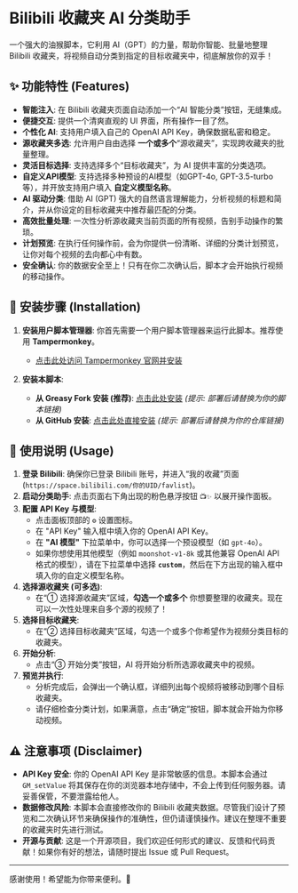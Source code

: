 # Bilibili 收藏夹 AI 分类助手

一个强大的油猴脚本，它利用 AI（GPT）的力量，帮助你智能、批量地整理 Bilibili 收藏夹，将视频自动分类到指定的目标收藏夹中，彻底解放你的双手！

## ✨ 功能特性 (Features)

*   **智能注入**: 在 Bilibili 收藏夹页面自动添加一个“AI 智能分类”按钮，无缝集成。
*   **便捷交互**: 提供一个清爽直观的 UI 界面，所有操作一目了然。
*   **个性化 AI**: 支持用户填入自己的 OpenAI API Key，确保数据私密和稳定。
*   **源收藏夹多选**: 允许用户自由选择 **一个或多个**“源收藏夹”，实现跨收藏夹的批量整理。
*   **灵活目标选择**: 支持选择多个“目标收藏夹”，为 AI 提供丰富的分类选项。
*   **自定义API模型**: 支持选择多种预设的AI模型（如GPT-4o, GPT-3.5-turbo等），并开放支持用户填入 **自定义模型名称**。
*   **AI 驱动分类**: 借助 AI (GPT) 强大的自然语言理解能力，分析视频的标题和简介，并从你设定的目标收藏夹中推荐最匹配的分类。
*   **高效批量处理**: 一次性分析源收藏夹当前页面的所有视频，告别手动操作的繁琐。
*   **计划预览**: 在执行任何操作前，会为你提供一份清晰、详细的分类计划预览，让你对每个视频的去向都心中有数。
*   **安全确认**: 你的数据安全至上！只有在你二次确认后，脚本才会开始执行视频的移动操作。

## 🚀 安装步骤 (Installation)

1.  **安装用户脚本管理器**:
    你首先需要一个用户脚本管理器来运行此脚本。推荐使用 **Tampermonkey**。
    *   [点击此处访问 Tampermonkey 官网并安装](https://www.tampermonkey.net/)

2.  **安装本脚本**:
    *   **从 Greasy Fork 安装 (推荐)**: [点击此处安装](https://greasyfork.org/zh-CN/scripts/your-script-id)  _(提示: 部署后请替换为你的脚本链接)_
    *   **从 GitHub 安装**: [点击此处直接安装](https://github.com/your-username/your-repo/raw/main/bilibili-favorites-classifier-userscript/bilibili-favorites-classifier.user.js) _(提示: 部署后请替换为你的仓库链接)_

## 📖 使用说明 (Usage)

1.  **登录 Bilibili**: 确保你已登录 Bilibili 账号，并进入“我的收藏”页面 (`https://space.bilibili.com/你的UID/favlist`)。
2.  **启动分类助手**: 点击页面右下角出现的粉色悬浮按钮 `📺✨` 以展开操作面板。
3.  **配置 API Key 与模型**:
    *   点击面板顶部的 `⚙️` 设置图标。
    *   在 "API Key" 输入框中填入你的 OpenAI API Key。
    *   在 **"AI 模型"** 下拉菜单中，你可以选择一个预设模型（如 `gpt-4o`）。
    *   如果你想使用其他模型（例如 `moonshot-v1-8k` 或其他兼容 OpenAI API 格式的模型），请在下拉菜单中选择 **`custom`**，然后在下方出现的输入框中填入你的自定义模型名称。
4.  **选择源收藏夹 (可多选)**:
    *   在“① 选择源收藏夹”区域，**勾选一个或多个** 你想要整理的收藏夹。现在可以一次性处理来自多个源的视频了！
5.  **选择目标收藏夹**:
    *   在“② 选择目标收藏夹”区域，勾选一个或多个你希望作为视频分类目标的收藏夹。
6.  **开始分析**:
    *   点击“③ 开始分类”按钮，AI 将开始分析所选源收藏夹中的视频。
7.  **预览并执行**:
    *   分析完成后，会弹出一个确认框，详细列出每个视频将被移动到哪个目标收藏夹。
    *   请仔细检查分类计划，如果满意，点击“确定”按钮，脚本就会开始为你移动视频。

## ⚠️ 注意事项 (Disclaimer)

*   **API Key 安全**: 你的 OpenAI API Key 是非常敏感的信息。本脚本会通过 `GM_setValue` 将其保存在你的浏览器本地存储中，不会上传到任何服务器。请妥善保管，不要泄露给他人。
*   **数据修改风险**: 本脚本会直接修改你的 Bilibili 收藏夹数据。尽管我们设计了预览和二次确认环节来确保操作的准确性，但仍请谨慎操作。建议在整理不重要的收藏夹时先进行测试。
*   **开源与贡献**: 这是一个开源项目，我们欢迎任何形式的建议、反馈和代码贡献！如果你有好的想法，请随时提出 Issue 或 Pull Request。

---
感谢使用！希望能为你带来便利。🎉